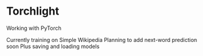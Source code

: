 # Torchlight
Working with PyTorch

Currently training on Simple Wikipedia
Planning to add next-word prediction soon
Plus saving and loading models
